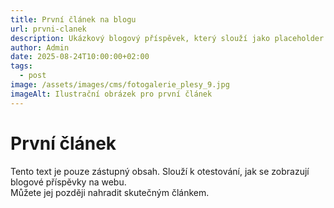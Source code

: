 ```yaml
---
title: První článek na blogu
url: prvni-clanek
description: Ukázkový blogový příspěvek, který slouží jako placeholder pro testování blogu.
author: Admin
date: 2025-08-24T10:00:00+02:00
tags:
  - post
image: /assets/images/cms/fotogalerie_plesy_9.jpg
imageAlt: Ilustrační obrázek pro první článek
---
```


# První článek

Tento text je pouze zástupný obsah. Slouží k otestování, jak se zobrazují blogové příspěvky na webu.  
Můžete jej později nahradit skutečným článkem.
